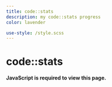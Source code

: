 ```yaml
---
title: code::stats
description: my code::stats progress
color: lavender

use-style: /style.scss
---
```


# code::stats

<noscript>
  <strong>JavaScript is required to view this page.</strong>
</noscript>
<yescript>
  <div class="container" style="display: flex;flex-wrap:wrap;gap:10px;"></div>
</yescript>

<script type="module">
  const fetchStats = async () => {
    const res = await fetch('https://codestats.net/api/users/thnlqd')
    const data = await res.json()
    return data
  }

  const getLevelProgress = (xp) => {
    const level = getLevel(xp)
    const current_level_xp = getNextLevelXP(level - 1)
    const next_level_xp = getNextLevelXP(level)

    const have_xp = xp - current_level_xp
    const needed_xp = next_level_xp - current_level_xp

    return Math.round(have_xp / needed_xp * 100)
  }

  const getNextLevelXP = (level) => {
    return Math.pow(Math.ceil((level + 1) / LEVEL_FACTOR), 2)
  }

  const getLevel = (xp) => parseInt(Math.floor(LEVEL_FACTOR * Math.sqrt(xp)))

  const LEVEL_FACTOR = 0.025
  

  const data = await fetchStats()

  const languages = Object.entries(data.languages).sort((a, b) => b[1].xps - a[1].xps)

  for (const [key, value] of languages) {
    const xp = value.xps
    const lang = document.createElement('div')
    lang.style.width = 'calc(50% - 10px)'
    lang.innerHTML = `
      <h3>${key}</h3>
      <b>Level ${getLevel(xp)}</b> (${xp} XP)${value.new_xps > 0 ? ` (+${value.new_xps})` : ''}
      <div style="position:relative;height:20px;margin-top: 5px;">
        <span style="position:absolute;left:50%;top:0px;transform:translateX(-50%);color:rgb(var(--color));z-index:5;mix-blend-mode:difference;">${getLevelProgress(xp)}%</span>
        <progress value="${getLevelProgress(xp)}" max="100" style="width:100%"></progress>
      </div>
    `
    document.querySelector('.container').appendChild(lang)
  }
</script>
